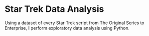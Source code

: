 # Star Trek Data Analysis
Using a dataset of every Star Trek script from The Original Series to Enterprise, I perform exploratory data analysis using Python.
